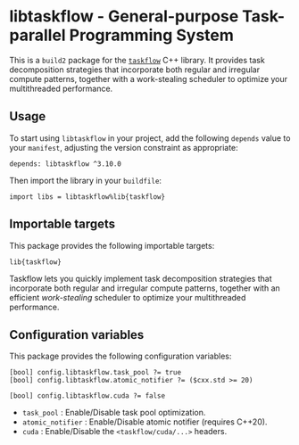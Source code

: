 # libtaskflow - General-purpose Task-parallel Programming System

This is a `build2` package for the [`taskflow`](https://github.com/taskflow/taskflow)
C++ library. It provides task decomposition strategies that incorporate
both regular and irregular compute patterns, together with a work-stealing
scheduler to optimize your multithreaded performance.


## Usage

To start using `libtaskflow` in your project, add the following `depends`
value to your `manifest`, adjusting the version constraint as appropriate:

```
depends: libtaskflow ^3.10.0
```

Then import the library in your `buildfile`:

```
import libs = libtaskflow%lib{taskflow}
```


## Importable targets

This package provides the following importable targets:

```
lib{taskflow}
```

Taskflow lets you quickly implement task decomposition strategies
that incorporate both regular and irregular compute patterns,
together with an efficient *work-stealing* scheduler to optimize your
multithreaded performance.


## Configuration variables

This package provides the following configuration variables:

```
[bool] config.libtaskflow.task_pool ?= true
[bool] config.libtaskflow.atomic_notifier ?= ($cxx.std >= 20)

[bool] config.libtaskflow.cuda ?= false
```

- `task_pool`       : Enable/Disable task pool optimization.
- `atomic_notifier` : Enable/Disable atomic notifier (requires C++20).
- `cuda`            : Enable/Disable the `<taskflow/cuda/...>` headers.
